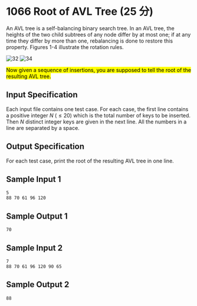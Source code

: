 # 1066 Root of AVL Tree (25 分)

An AVL tree is a self-balancing binary search tree. In an AVL tree, the heights of the two child subtrees of any node differ by at most one; if at any time they differ by more than one, rebalancing is done to restore this property. Figures 1-4 illustrate the rotation rules.

<img src="/Users/yangdong/Library/CloudStorage/OneDrive-Personal/Media/Knowledge Base.media/32" alt="32" style="zoom:100%;" />

<img src="/Users/yangdong/Library/CloudStorage/OneDrive-Personal/Media/Knowledge Base.media/34" alt="34" style="zoom:100%;" />

<mark>Now given a sequence of insertions, you are supposed to tell the root of the resulting AVL tree.</mark>

## Input Specification

Each input file contains one test case. For each case, the first line contains a positive integer $N$ ($\le 20$) which is the total number of keys to be inserted. Then $N$ distinct integer keys are given in the next line. All the numbers in a line are separated by a space.

## Output Specification

For each test case, print the root of the resulting AVL tree in one line.

## Sample Input 1

    5
    88 70 61 96 120

## Sample Output 1

    70

## Sample Input 2

    7
    88 70 61 96 120 90 65

## Sample Output 2

    88
